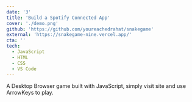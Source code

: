 ```yaml
---
date: '3'
title: 'Build a Spotify Connected App'
cover: './demo.png'
github: 'https://github.com/youreachedrahat/snakegame'
external: 'https://snakegame-nine.vercel.app/'
cta: ''
tech:
  - JavaScript
  - HTML
  - CSS
  - VS Code
---
```


A Desktop Browser game built with JavaScript, simply visit site and use ArrowKeys to play.
